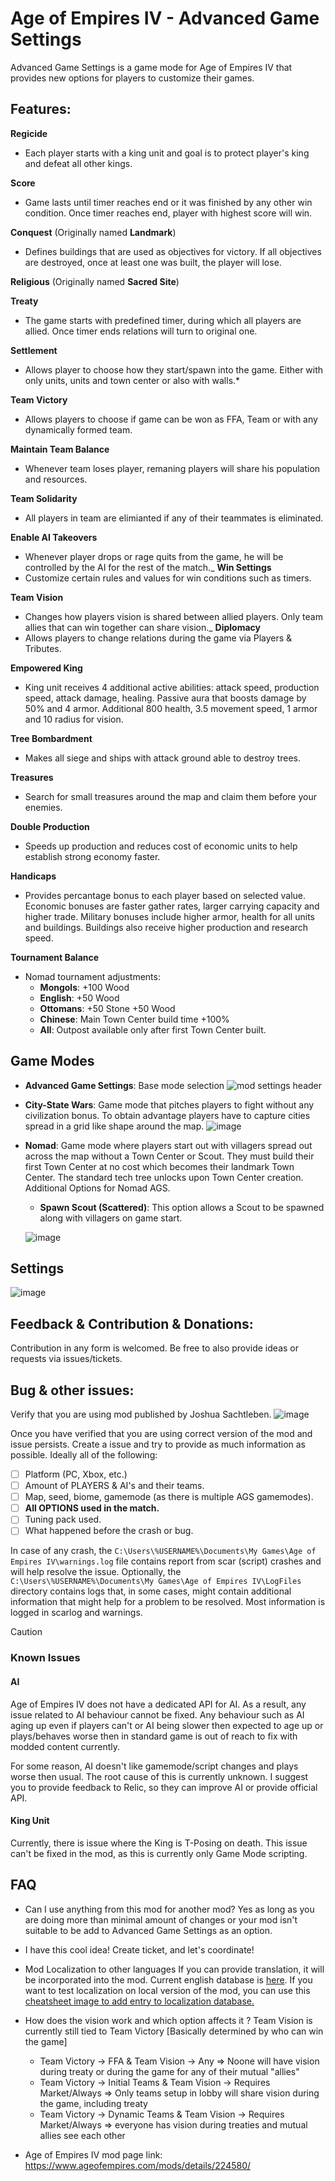 # Age of Empires IV - Advanced Game Settings
Advanced Game Settings is a game mode for Age of Empires IV that provides new options for players to customize their games.

## Features:

**Regicide**
   * Each player starts with a king unit and goal is to protect player's king and defeat all other kings.

**Score**
   * Game lasts until timer reaches end or it was finished by any other win condition. Once timer reaches end, player with highest score will win.

**Conquest** (Originally named **Landmark**)
  * Defines buildings that are used as objectives for victory. If all objectives are destroyed, once at least one was built, the player will lose.

**Religious** (Originally named **Sacred Site**)

**Treaty**
  * The game starts with predefined timer, during which all players are allied. Once timer ends relations will turn to original one.

**Settlement**
  * Allows player to choose how they start/spawn into the game. Either with only units, units and town center or also with walls.*

**Team Victory**
  * Allows players to choose if game can be won as FFA, Team or with any dynamically formed team.

**Maintain Team Balance**
  * Whenever team loses player, remaning players will share his population and resources.

**Team Solidarity**
  * All players in team are elimianted if any of their teammates is eliminated.

**Enable AI Takeovers**
  * Whenever player drops or rage quits from the game, he will be controlled by the AI for the rest of
the match._
**Win Settings**
  * Customize certain rules and values for win conditions such as timers.

**Team Vision**
  * Changes how players vision is shared between allied players. Only team allies that can win together
can share vision._
**Diplomacy**
  * Allows players to change relations during the game via Players & Tributes.

**Empowered King**
  * King unit receives 4 additional active abilities: attack speed, production speed, attack damage, healing. Passive aura that boosts damage by 50% and 4 armor. Additional 800 health, 3.5 movement speed, 1 armor and 10 radius for vision.

**Tree Bombardment**
  * Makes all siege and ships with attack ground able to destroy trees.

**Treasures**
  * Search for small treasures around the map and claim them before your enemies.

**Double Production**
  * Speeds up production and reduces cost of economic units to help establish strong economy faster.

**Handicaps**
  * Provides percantage bonus to each player based on selected value. Economic bonuses are faster gather rates, larger carrying capacity and higher trade. Military bonuses include higher armor, health for all units and buildings. Buildings also receive higher production and research speed.

**Tournament Balance**
  * Nomad tournament adjustments:
    * **Mongols**: +100 Wood
    * **English**: +50 Wood
    * **Ottomans**: +50 Stone +50 Wood
    * **Chinese**: Main Town Center build time +100%
    * **All**: Outpost available only after first Town Center built.

## Game Modes

* __Advanced Game Settings__: Base mode selection
![mod settings header](resources/images/mod_settings-header.png)

* __City-State Wars__: Game mode that pitches players to fight without any civilization bonus. To obtain advantage players have to capture cities spread in a grid like shape around the map.
![image](resources/images/mod_selection-city_state_wars.png)

* __Nomad__: Game mode where players start out with villagers spread out across the map without a Town Center or Scout. They must build their first Town Center at no cost which becomes their landmark Town Center. The standard tech tree unlocks upon Town Center creation.
Additional Options for Nomad AGS.
  * __Spawn Scout (Scattered)__: This option allows a Scout to be spawned along with villagers on game start.

  ![image](resources/images/mod_selection-nomad.png)


## Settings
![image](resources/images/mod_settings.png)

## Feedback & Contribution & Donations:
Contribution in any form is welcomed. Be free to also provide ideas or requests via issues/tickets.

## Bug & other issues:
Verify that you are using mod published by Joshua Sachtleben.
![image](resources/images/mod_header.png)

Once you have verified that you are using correct version of the mod and issue persists.
Create a issue and try to provide as much information as possible.
Ideally all of the following:
- [ ] Platform (PC, Xbox, etc.)
- [ ] Amount of PLAYERS & AI's and their teams.
- [ ] Map, seed, biome, gamemode (as there is multiple AGS gamemodes).
- [ ] **All OPTIONS used in the match.**
- [ ] Tuning pack used.
- [ ] What happened before the crash or bug.

In case of any crash, the `C:\Users\%USERNAME%\Documents\My Games\Age of Empires IV\warnings.log` file contains report from scar (script) crashes and will help resolve the issue. Optionally, the `C:\Users\%USERNAME%\Documents\My Games\Age of Empires IV\LogFiles` directory contains logs that, in some cases, might contain additional information that might help for a problem to be resolved. Most information is logged in scarlog and warnings.

> [!CAUTION]
> ### Known Issues
> #### AI
> Age of Empires IV does not have a dedicated API for AI. As a result, any issue related to AI behaviour cannot be fixed. Any behaviour such as AI aging up even if players can't or AI being slower then expected to age up or plays/behaves worse then in standard game is out of reach to fix with modded content currently.
>
> For some reason, AI doesn't like gamemode/script changes and plays worse then usual. The root cause of this is currently unknown. I suggest you to provide feedback to Relic, so they can improve AI or provide official API.
>
> #### King Unit
> Currently, there is issue where the King is T-Posing on death. This issue can't be fixed in the mod, as this is currently only Game Mode scripting.

## FAQ
* Can I use anything from this mod for another mod?
Yes as long as you are doing more than minimal amount of changes or your mod isn't suitable to be add to Advanced Game Settings as an option.

* I have this cool idea!
Create ticket, and let's coordinate!

* Mod Localization to other languages
If you can provide translation, it will be incorporated into the mod. Current english database is [here](https://github.com/joshuasachtleben/AOE4-AdvancedGameSettings/blob/master/assets/locdb/Advanced%20Game%20Settings_en.csv). If you want to test localization on local version of the mod, you can use this [cheatsheet image to add entry to localization database.](https://github.com/joshuasachtleben/AOE4-AdvancedGameSettings/blob/master/resources/GUIDE%20TO%20NEW%20LOCALIZATION.png)

* How does the vision work and which option affects it ?
Team Vision is currently still tied to Team Victory [Basically determined by who can win the game]
  - Team Victory -> FFA & Team Vision -> Any => Noone will have vision during treaty or during the game for any of their mutual "allies"
  - Team Victory -> Initial Teams & Team Vision -> Requires Market/Always => Only teams setup in lobby will share vision during the game, including treaty
  - Team Victory -> Dynamic Teams & Team Vision -> Requires Market/Always => everyone has vision during treaties and mutual allies see each other

* Age of Empires IV mod page link:
https://www.ageofempires.com/mods/details/224580/

